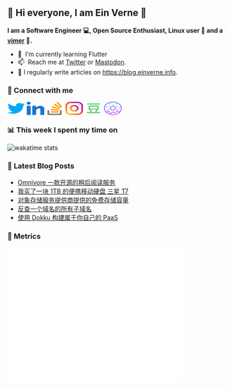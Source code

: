 ## 👋 Hi everyone, I am Ein Verne 👋

**I am a Software Engineer 💻, Open Source Enthusiast, Linux user :penguin: and a [vimer](https://github.com/einverne/dotfiles) :man:.**

- 🌱 &nbsp;I’m currently learning Flutter
- 📫 &nbsp;Reach me at [Twitter](https://twitter.com/einverne) or <a rel="me" href="https://m.einverne.info/@einverne">Mastodon</a>.
- 📝 I regularly write articles on <https://blog.einverne.info>.


### 🔗 Connect with me
<a href="https://twitter.com/einverne" target="_blank"><img align="center" src="images/twitter.svg" alt="twitter einverne" height="30" width="40" /></a>
<a href="https://linkedin.com/in/einverne" target="_blank"><img align="center" src="images/linked-in-alt.svg" alt="linkedin einverne" height="30" width="40" /></a>
<a href="https://stackoverflow.com/users/1820217/einverne" target="_blank"><img align="center" src="images/stack-overflow.svg" alt="stackoverflow einverne" height="30" width="40" /></a>
<a href="https://instagram.com/einverne" target="_blank"><img align="center" src="images/instagram.svg" alt="instagram einverne" height="30" width="40" /></a>
<a href="https://www.douban.com/people/einverne" target="_blank"><img align="center" src="images/douban.svg" alt="douban einverne" height="30" width="40" /></a>
<a href="https://homer.einverne.info" target="_blank"><img align="center" src="images/homer.svg" alt="einverne online services" height="30" width="40" /></a>

### 📊 This week I spent my time on

![wakatime stats](https://github-readme-stats.vercel.app/api/wakatime?username=einverne&api_domain=wakapi.einverne.info&hide_title=true&hide_border=true&langs_count=5&bg_color=00000000&text_color=777&layout=compact)

### 📕 Latest Blog Posts
<!-- BLOG-POST-LIST:START -->
- [Omnivore 一款开源的稍后阅读服务](https://einverne.github.io/post/2023/09/omnivore.html)
- [我买了一块 1TB 的便携移动硬盘 三星 T7](https://einverne.github.io/post/2023/09/i-bought-a-samsung-ssd-disk-t7-1t.html)
- [对象存储服务提供商提供的免费存储容量](https://einverne.github.io/post/2023/09/free-object-based-storage-providers.html)
- [反查一个域名的所有子域名](https://einverne.github.io/post/2023/09/subdomain-scanner.html)
- [使用 Dokku 构建属于你自己的 PaaS](https://einverne.github.io/post/2023/09/dokku-minimum-paas.html)
<!-- BLOG-POST-LIST:END -->

### 👻 Metrics
<img align="left" src="/metrics.base.svg" alt="Metrics" width="400">
